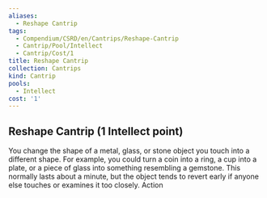 ```yaml
---
aliases:
  - Reshape Cantrip
tags:
  - Compendium/CSRD/en/Cantrips/Reshape-Cantrip
  - Cantrip/Pool/Intellect
  - Cantrip/Cost/1
title: Reshape Cantrip
collection: Cantrips
kind: Cantrip
pools:
  - Intellect
cost: '1'
---
```

## Reshape Cantrip  (1 Intellect point)  
You change the shape of a metal, glass, or stone object you touch into a different shape. For example, you could turn a coin into a ring, a cup into a plate, or a piece of glass into something resembling a gemstone. This normally lasts about a minute, but the object tends to revert early if anyone else touches or examines it too closely. Action